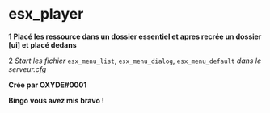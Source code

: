 # esx_player

1 **Placé les ressource dans un dossier essentiel et apres recrée un dossier [ui] et placé dedans**

2 *Start les fichier* ``esx_menu_list``, ``esx_menu_dialog``, ``esx_menu_default`` *dans le serveur.cfg*

**Crée par OXYDE#0001**


**Bingo vous avez mis bravo !**
